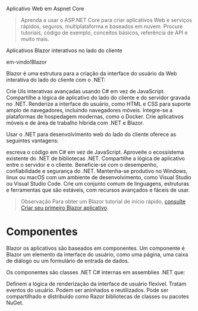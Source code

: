 Aplicativo Web em Aspnet Core

>Aprenda a usar o ASP.NET Core para criar aplicativos Web e serviços rápidos, seguros, multiplataforma e baseados em nuvem. Procure tutoriais, código de exemplo, conceitos básicos, referência de API e muito mais.

Aplicativos Blazor interativos no lado do cliente

em-vindo!Blazor

Blazor é uma estrutura para a criação da interface do usuário da Web interativa do lado do cliente com o .NET:

Crie UIs interativas avançadas usando C# em vez de JavaScript.
Compartilhe a lógica de aplicativo do lado do cliente e do servidor gravada no .NET.
Renderize a interface do usuário, como HTML e CSS para suporte amplo de navegadores, incluindo navegadores móveis.
Integre-se a plataformas de hospedagem modernas, como o Docker.
Crie aplicativos móveis e de área de trabalho híbrida com .NET e Blazor.


Usar o .NET para desenvolvimento web do lado do cliente oferece as seguintes vantagens:

escreva o código em C# em vez de JavaScript.
Aproveite o ecossistema existente do .NET de bibliotecas .NET.
Compartilhe a lógica de aplicativo entre o servidor e o cliente.
Beneficie-se com o desempenho, confiabilidade e segurança do .NET.
Mantenha-se produtivo no Windows, linux ou macOS com um ambiente de desenvolvimento, como Visual Studio ou Visual Studio Code.
Crie um conjunto comum de linguagens, estruturas e ferramentas que são estáveis, com recursos avançados e fáceis de usar.

>Observação
Para obter um Blazor tutorial de início rápido, [consulte Criar seu primeiro Blazor aplicativo](https://dotnet.microsoft.com/en-us/learn/aspnet/blazor-tutorial/intro).

# Componentes

Blazor os aplicativos são baseados em componentes. Um componente é Blazor um elemento da interface do usuário, como uma página, uma caixa de diálogo ou um formulário de entrada de dados.

Os componentes são classes .NET C# internas em assemblies .NET que:

Definem a lógica de renderização da interface de usuário flexível.
Tratam eventos do usuário.
Podem ser aninhados e reutilizados.
Pode ser compartilhado e distribuído como Razor bibliotecas de classes ou pacotes NuGet.
